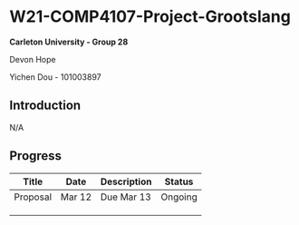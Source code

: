 # W21-COMP4107-Project-Grootslang

**Carleton University - Group 28**

Devon Hope

Yichen Dou - 101003897

## Introduction

N/A

## Progress

| Title    | Date   | Description | Status  |
| -------- | ------ | ----------- | ------- |
| Proposal | Mar 12 | Due Mar 13  | Ongoing |
|          |        |             |         |
|          |        |             |         |
|          |        |             |         |



